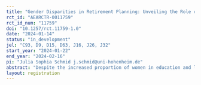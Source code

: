```yaml
---
title: "Gender Disparities in Retirement Planning: Unveiling the Role of Norms and Social Identity"
rct_id: "AEARCTR-0011759"
rct_id_num: "11759"
doi: "10.1257/rct.11759-1.0"
date: "2024-01-14"
status: "in_development"
jel: "C93, D9, D15, D63, J16, J26, J32"
start_year: "2024-01-22"
end_year: "2024-02-16"
pi: "Julia Sophia Schmid j.schmid@uni-hohenheim.de"
abstract: "Despite the increased proportion of women in education and leadership positions, gender gaps persist in many areas such as wages, investments and pensions. Factors influencing these discrepancies are manifold, including gender norms and social identity. This research study explores norm-related gender disparities in retirement planning. Using a large-scale online survey experiment in Germany, I will examine how emphasising prevailing gender norms regarding long-term financial decisions in relationships leads to gender differences in outcomes relevant to retirement planning. This research provides important results, especially in the context of gender equity, but also to understand mechanisms to address one of the most important challenges worldwide in the coming years, the changing pension system and increasing poverty in old age."
layout: registration
---
```


